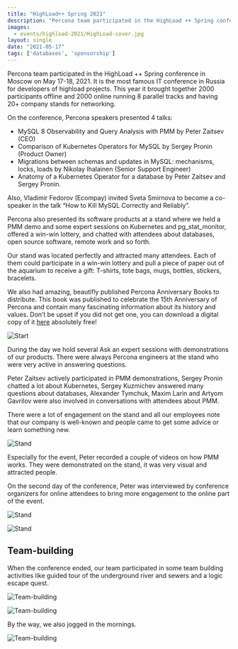 ```yaml
---
title: "HighLoad++ Spring 2021"
description: "Percona team participated in the HighLoad ++ Spring conference in Moscow on May 17-18, 2021"
images:
  - events/highload-2021/HighLoad-cover.jpg
layout: single
date: "2021-05-17"
tags: ['databases', 'sponsorship']
---
```


Percona team participated in the HighLoad ++ Spring conference in Moscow on May 17-18, 2021. It is the most famous IT conference in Russia for developers of highload projects. This year it brought together 2000 participants offline and 2000 online running 8 parallel tracks and having 20+ company stands for networking.

On the conference, Percona speakers presented 4 talks:
*   MySQL 8 Observability and Query Analysis with PMM by Peter Zaitsev (CEO)
*   Comparison of Kubernetes Operators for MySQL by Sergey Pronin (Product Owner)
*   Migrations between schemas and updates in MySQL: mechanisms, locks, loads by Nikolay Ihalainen (Senior Support Engineer)
*   Anatomy of a Kubernetes Operator for a database by Peter Zaitsev and Sergey Pronin.

Also, Vladimir Fedorov (Ecompay) invited Sveta Smirnova to become a co-speaker in the talk “How to Kill MySQL Correctly and Reliably”.

Percona also presented its software products at a stand where we held a PMM demo and some expert sessions on Kubernetes and pg_stat_monitor, offered a win-win lottery, and chatted with attendees about databases, open source software, remote work and so forth.

Our stand was located perfectly and attracted many attendees. Each of them could participate in a win-win lottery and pull a piece of paper out of the aquarium to receive a gift: T-shirts, tote bags, mugs, bottles, stickers, bracelets. 

We also had amazing, beautifly published Percona Anniversary Books to distribute. This book was published to celebrate the 15th Anniversary of Percona and contain many fascinating information about its history and values. Don’t be upset if you did not get one, you can download a digital copy of it [here](https://store.percona.com/products/percona-15th-anniversary-book) absolutely free! 

![Start](/events/highload-2021/IMG_20210516_180458_812-COLLAGE.jpg)

During the day we hold several Ask an expert sessions with demonstrations of our products. 
There were always Percona engineers at the stand who were very active in answering questions. 

Peter Zaitsev actively participated in PMM demonstrations, Sergey Pronin chatted a lot about Kubernetes, Sergey Kuzmichev answered many questions about databases, Alexander Tymchuk, Maxim Larin and Artyom Gavrilov were also involved in conversations with attendees about PMM.

There were a lot of engagement on the stand and all our employees note that our company is well-known and people came to get some advice or learn something new.

![Stand](/events/highload-2021/IMG_20210517_110533_073-COLLAGE.jpg)

Especially for the event, Peter recorded a couple of videos on how PMM works. They were demonstrated on the stand, it was very visual and attracted people.

On the second day of the conference, Peter was interviewed by conference organizers for online attendees to bring more engagement to the online part of the event. 

![Stand](/events/highload-2021/IMG_20210518_104846_323-COLLAGE.jpg)

![Stand](/events/highload-2021/IMG_20210517_192309_821-COLLAGE.jpg)

## Team-building

When the conference ended, our team participated in some team building activities like guided tour of the underground river and sewers and a logic escape quest.

![Team-building](/events/highload-2021/IMG_20210519_112717_009-COLLAGE.jpg)

![Team-building](/events/highload-2021/IMG_20210519_170655_985-COLLAGE.jpg)

By the way, we also jogged in the mornings.

![Team-building](/events/highload-2021/IMG_20210518_072026_740.jpg)







